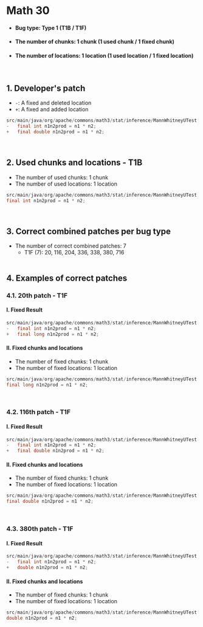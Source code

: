 # Math 30
* <h4>Bug type: Type 1 (T1B / T1F)</h4>
* <h4>The number of chunks: 1 chunk (1 used chunk / 1 fixed chunk)</h4>
* <h4>The number of locations: 1 location (1 used location / 1 fixed location)</h4>
<br>

## 1. Developer's patch
* `-`: A fixed and deleted location
* `+`: A fixed and added location
```java
src/main/java/org/apache/commons/math3/stat/inference/MannWhitneyUTest.java: 173
-   final int n1n2prod = n1 * n2;
+   final double n1n2prod = n1 * n2;
```
<br>

## 2. Used chunks and locations - T1B
* The number of used chunks: 1 chunk
* The number of used locations: 1 location
```java
src/main/java/org/apache/commons/math3/stat/inference/MannWhitneyUTest.java: 173
final int n1n2prod = n1 * n2;
```
<br>

## 3. Correct combined patches per bug type
* The number of correct combined patches: 7
    * T1F (7): 20, 116, 204, 336, 338, 380, 716
<br><br>

## 4. Examples of correct patches
### 4.1. 20th patch - T1F
#### I. Fixed Result
```java
src/main/java/org/apache/commons/math3/stat/inference/MannWhitneyUTest.java: 173
-   final int n1n2prod = n1 * n2;
+   final long n1n2prod = n1 * n2;
```

#### II. Fixed chunks and locations
* The number of fixed chunks: 1 chunk
* The number of fixed locations: 1 location
```java
src/main/java/org/apache/commons/math3/stat/inference/MannWhitneyUTest.java: 173
final long n1n2prod = n1 * n2;
```
<br>

### 4.2. 116th patch - T1F
#### I. Fixed Result
```java
src/main/java/org/apache/commons/math3/stat/inference/MannWhitneyUTest.java: 173
-   final int n1n2prod = n1 * n2;
+   final double n1n2prod = n1 * n2;
```

#### II. Fixed chunks and locations
* The number of fixed chunks: 1 chunk
* The number of fixed locations: 1 location
```java
src/main/java/org/apache/commons/math3/stat/inference/MannWhitneyUTest.java: 173
final double n1n2prod = n1 * n2;
```
<br>

### 4.3. 380th patch - T1F
#### I. Fixed Result
```java
src/main/java/org/apache/commons/math3/stat/inference/MannWhitneyUTest.java: 173
-   final int n1n2prod = n1 * n2;
+   double n1n2prod = n1 * n2;
```

#### II. Fixed chunks and locations
* The number of fixed chunks: 1 chunk
* The number of fixed locations: 1 location
```java
src/main/java/org/apache/commons/math3/stat/inference/MannWhitneyUTest.java: 173
double n1n2prod = n1 * n2;
```
<br><br>